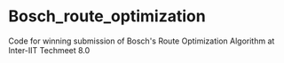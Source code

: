 # Bosch_route_optimization

Code for winning submission of Bosch's Route Optimization Algorithm at Inter-IIT Techmeet 8.0
